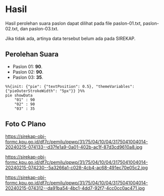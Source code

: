 # Hasil

Hasil perolehan suara paslon dapat dilihat pada file paslon-01.txt, paslon-02.txt, dan paslon-03.txt.

Jika tidak ada, artinya data tersebut belum ada pada SIREKAP.

## Perolehan Suara

 * Paslon 01: **90**.
 * Paslon 02: **90**.
 * Paslon 03: **35**.

```mermaid
%%{init: {"pie": {"textPosition": 0.5}, "themeVariables": {"pieOuterStrokeWidth": "5px"}} }%%
pie showData
    "01" : 90
    "02" : 90
    "03" : 35
```
## Foto C Plano

https://sirekap-obj-formc.kpu.go.id/df7c/pemilu/ppwp/31/75/04/10/04/3175041004014-20240215-074133--d37fe1a9-0a01-402b-ac1f-87d3cd9610a8.jpg

https://sirekap-obj-formc.kpu.go.id/df7c/pemilu/ppwp/31/75/04/10/04/3175041004014-20240215-074230--5a3266a1-c028-4cb4-ac68-491ec70e05c2.jpg

https://sirekap-obj-formc.kpu.go.id/df7c/pemilu/ppwp/31/75/04/10/04/3175041004014-20240215-074312--da91ba54-4bc1-4dd7-92f7-4cc0cc0ac471.jpg

